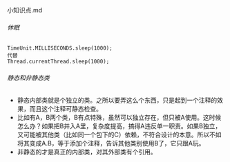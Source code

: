 小知识点.md

###### 休眠
```
TimeUnit.MILLISECONDS.sleep(1000);
代替
Thread.currentThread.sleep(1000);
```

###### 静态和非静态类

- 静态内部类就是个独立的类。之所以要弄这么个东西，只是起到一个注释的效果，而且这个注释可静态检查。
- 比如有A，B两个类，B有点特殊，虽然可以独立存在，但只被A使用。这时候怎么办？如果把B并入A里，复杂度提高，搞得A违反单一职责。如果B独立，又可能被其他类（比如同一个包下的C）依赖，不符合设计的本意。所以不如将其变成A.B，等于添加个注释，告诉其他类别使用B了，它只跟A玩。
- 非静态的才是真正的内部类，对其外部类有个引用。
